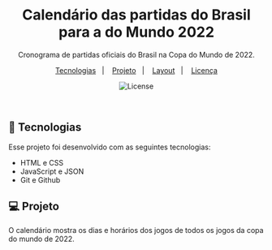 ﻿<h1 align="center"> Calendário das partidas do Brasil para a do Mundo 2022 </h1>

<p align="center">
Cronograma de partidas oficiais do Brasil na Copa do Mundo de 2022. 
</p>

<p align="center">
  <a href="#-tecnologias">Tecnologias</a>&nbsp;&nbsp;&nbsp;|&nbsp;&nbsp;&nbsp;
  <a href="#-projeto">Projeto</a>&nbsp;&nbsp;&nbsp;|&nbsp;&nbsp;&nbsp;
  <a href="#-layout">Layout</a>&nbsp;&nbsp;&nbsp;|&nbsp;&nbsp;&nbsp;
  <a href="#memo-licença">Licença</a>
</p>

<p align="center">
  <img alt="License" src="https://img.shields.io/static/v1?label=license&message=MIT&color=49AA26&labelColor=000000">
</p>

<br>

## 🚀 Tecnologias

Esse projeto foi desenvolvido com as seguintes tecnologias:

- HTML e CSS
- JavaScript e JSON
- Git e Github

## 💻 Projeto

O calendário mostra os dias e horários dos jogos de todos os jogos da copa do mundo de 2022.

